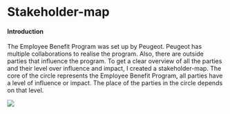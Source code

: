 # Stakeholder-map

#### Introduction

The Employee Benefit Program was set up by Peugeot. Peugeot has multiple collaborations to realise the program. Also, there are outside parties that influence the program. To get a clear overview of all the parties and their level over influence and impact, I created a stakeholder-map. The core of the circle represents the Employee Benefit Program, all parties have a level of influence or impact. The place of the parties in the circle depends on that level.



![](../../.gitbook/assets/image%20%281%29.png)

